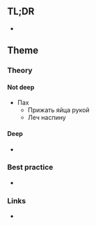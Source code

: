 ## TL;DR
- 

## Theme
### Theory
#### Not deep
- Пах
	- Прижать яйца рукой
	- Леч наспину

#### Deep
- 

### Best practice
- 

### Links
- []()